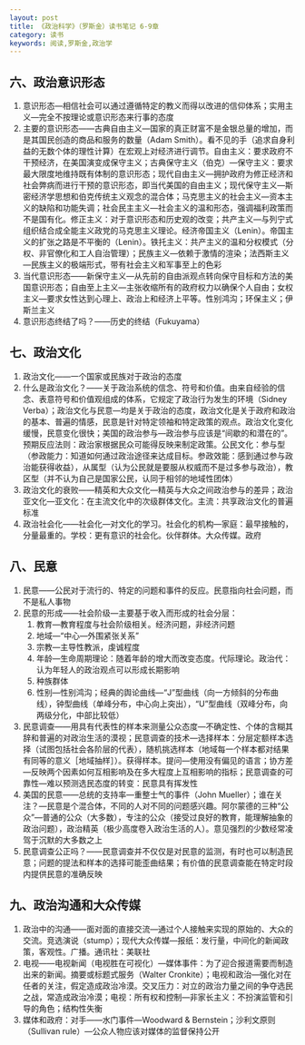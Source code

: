```yaml
---
layout: post
title: 《政治科学》（罗斯金）读书笔记 6-9章
category: 读书
keywords: 阅读,罗斯金,政治学
---
```


## 六、政治意识形态

1. 意识形态—相信社会可以通过遵循特定的教义而得以改进的信仰体系；实用主义—完全不按理论或意识形态来行事的态度
2. 主要的意识形态——古典自由主义—国家的真正财富不是金银总量的增加，而是其国民创造的商品和服务的数量（Adam Smith）。看不见的手（追求自身利益的无数个体的理性计算）在宏观上对经济进行调节。自由主义：要求政府不干预经济，在美国演变成保守主义；古典保守主义（伯克）—保守主义：要求最大限度地维持既有体制的意识形态；现代自由主义—拥护政府为修正经济和社会弊病而进行干预的意识形态，即当代美国的自由主义；现代保守主义—斯密经济学思想和伯克传统主义观念的混合体；马克思主义的社会主义—资本主义的缺陷和功能失调；社会民主主义—社会主义的温和形态，强调福利政策而不是国有化。修正主义：对于意识形态和历史观的改变；共产主义—与列宁式组织结合成全能主义政党的马克思主义理论。经济帝国主义（Lenin）。帝国主义的扩张之路是不平衡的（Lenin）。铁托主义：共产主义的温和分权模式（分权、非官僚化和工人自治管理）；民族主义—依赖于激情的渲染；法西斯主义—民族主义的极端形式，带有社会主义和军事至上的色彩
3. 当代意识形态——新保守主义—从先前的自由派观点转向保守目标和方法的美国意识形态；自由至上主义—主张收缩所有的政府权力以确保个人自由；女权主义—要求女性达到心理上、政治上和经济上平等。性别鸿沟；环保主义；伊斯兰主义
4. 意识形态终结了吗？——历史的终结（Fukuyama）

## 七、政治文化

1. 政治文化——一个国家或民族对于政治的态度
2. 什么是政治文化？——关于政治系统的信念、符号和价值。由来自经验的信念、表意符号和价值观组成的体系，它规定了政治行为发生的环境（Sidney Verba）；政治文化与民意—均是关于政治的态度，政治文化是关于政府和政治的基本、普遍的情感，民意是针对特定领袖和特定政策的观点。政治文化变化缓慢，民意变化很快；美国的政治参与—政治参与应该是“间歇的和潜在的”。预期反应法则：政治家根据民众可能得反映来制定政策。公民文化：参与型（参政能力：知道如何通过政治途径来达成目标。参政效能：感到通过参与政治能获得收益），从属型（认为公民就是要服从权威而不是过多参与政治），教区型（并不认为自己是国家公民，认同于相邻的地域性团体）
3. 政治文化的衰败——精英和大众文化—精英与大众之间政治参与的差异；政治亚文化—亚文化：在主流文化中的次级群体文化。主流：共享政治文化的普遍标准
4. 政治社会化——社会化—对文化的学习。社会化的机构—家庭：最早接触的，分量最重的。学校：更有意识的社会化。伙伴群体。大众传媒。政府

## 八、民意

1. 民意——公民对于流行的、特定的问题和事件的反应。民意指向社会问题，而不是私人事物
2. 民意的形成——社会阶级—主要基于收入而形成的社会分层：
    1. 教育—教育程度与社会阶级相关。经济问题，非经济问题
    2. 地域—“中心—外围紧张关系”
    3. 宗教—主导性教派，虔诚程度
    4. 年龄—生命周期理论：随着年龄的增大而改变态度。代际理论。政治代：认为年轻人的政治观点可以形成长期影响
    5. 种族群体
    6. 性别—性别鸿沟；经典的舆论曲线—“J”型曲线（向一方倾斜的分布曲线），钟型曲线（单峰分布，中心向上突出），“U”型曲线（双峰分布，向两级分化，中部比较低）
3. 民意调查——用具有代表性的样本来测量公众态度—不确定性、个体的含糊其辞和普遍的对政治生活的漠视；民意调查的技术—选择样本：分层定额样本选择（试图包括社会各阶层的代表），随机挑选样本（地域每一个样本都对结果有同等的意义［地域抽样］）。获得样本。提问—使用没有偏见的语言；协方差—反映两个因素如何互相影响及在多大程度上互相影响的指标；民意调查的可靠性—难以预测选民态度的转变：民意具有挥发性
4. 美国的民意——总统的支持率—重整士气的事件（John Mueller）；谁在关注？—民意是个混合体，不同的人对不同的问题感兴趣。阿尔蒙德的三种“公众”—普通的公众（大多数），专注的公众（接受过良好的教育，能理解抽象的政治问题），政治精英（极少高度卷入政治生活的人）。意见强烈的少数经常凌驾于沉默的大多数之上
5. 民意调查公正吗？——民意调查并不仅仅是对民意的监测，有时也可以制造民意；问题的提法和样本的选择可能歪曲结果；有价值的民意调查能在特定时段内提供民意的准确反映

## 九、政治沟通和大众传媒

1. 政治中的沟通——面对面的直接交流—通过个人接触来实现的原始的、大众的交流。竞选演说（stump）；现代大众传媒—报纸：发行量，中间化的新闻政策，客观性。广播。通讯社：美联社
2. 电视——电视新闻（电视胜在可视化）—媒体事件：为了迎合报道需要而制造出来的新闻。摘要或标题式服务（Walter Cronkite）；电视和政治—强化对在任者的关注，假定造成政治冷漠。交叉压力：对立的政治力量之间的争夺选民之战，常造成政治冷漠；电视：所有权和控制—非家长主义：不扮演监管和引导的角色；结构性失衡
3. 媒体和政府：对手——水门事件—Woodward & Bernstein；沙利文原则（Sullivan rule）—公众人物应该对媒体的监督保持公开